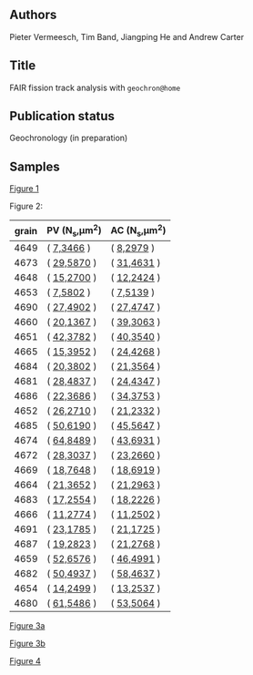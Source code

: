 ## Authors

Pieter Vermeesch, Tim Band, Jiangping He and Andrew Carter

## Title 

FAIR fission track analysis with `geochron@home`

## Publication status

Geochronology (in preparation)

## Samples

[Figure 1](https://isoplotr.es.ucl.ac.uk/geochron@home/ftc/public/56/7/)

Figure 2:

| grain | PV (N<sub>s</sub>,μm<sup>2</sup>) | AC (N<sub>s</sub>,μm<sup>2</sup>) |
|-------|-----------------------------------|-----------------------------------|
| 4649| ( [7,3466](https://isoplotr.es.ucl.ac.uk/geochron@home/ftc/result/15562) ) | ( [8,2979](https://isoplotr.es.ucl.ac.uk/geochron@home/ftc/result/15608) )|
| 4673| ( [29,5870](https://isoplotr.es.ucl.ac.uk/geochron@home/ftc/result/15563) ) | ( [31,4631](https://isoplotr.es.ucl.ac.uk/geochron@home/ftc/result/15609) )|
| 4648| ( [15,2700](https://isoplotr.es.ucl.ac.uk/geochron@home/ftc/result/15560) ) | ( [12,2424](https://isoplotr.es.ucl.ac.uk/geochron@home/ftc/result/15610) )|
| 4653| ( [7,5802](https://isoplotr.es.ucl.ac.uk/geochron@home/ftc/result/15555) ) | ( [7,5139](https://isoplotr.es.ucl.ac.uk/geochron@home/ftc/result/15611) )|
| 4690| ( [27,4902](https://isoplotr.es.ucl.ac.uk/geochron@home/ftc/result/15556) ) | ( [27,4747](https://isoplotr.es.ucl.ac.uk/geochron@home/ftc/result/15612) )|
| 4660| ( [20,1367](https://isoplotr.es.ucl.ac.uk/geochron@home/ftc/result/15561) ) | ( [39,3063](https://isoplotr.es.ucl.ac.uk/geochron@home/ftc/result/15613) )|
| 4651| ( [42,3782](https://isoplotr.es.ucl.ac.uk/geochron@home/ftc/result/15559) ) | ( [40,3540](https://isoplotr.es.ucl.ac.uk/geochron@home/ftc/result/15614) )|
| 4665| ( [15,3952](https://isoplotr.es.ucl.ac.uk/geochron@home/ftc/result/15564) ) | ( [24,4268](https://isoplotr.es.ucl.ac.uk/geochron@home/ftc/result/15615) )|
| 4684| ( [20,3802](https://isoplotr.es.ucl.ac.uk/geochron@home/ftc/result/15565) ) | ( [21,3564](https://isoplotr.es.ucl.ac.uk/geochron@home/ftc/result/15616) )|
| 4681| ( [28,4837](https://isoplotr.es.ucl.ac.uk/geochron@home/ftc/result/13505) ) | ( [24,4347](https://isoplotr.es.ucl.ac.uk/geochron@home/ftc/result/15617) )|
| 4686| ( [22,3686](https://isoplotr.es.ucl.ac.uk/geochron@home/ftc/result/15567) ) | ( [34,3753](https://isoplotr.es.ucl.ac.uk/geochron@home/ftc/result/15618) )|
| 4652| ( [26,2710](https://isoplotr.es.ucl.ac.uk/geochron@home/ftc/result/15633) ) | ( [21,2332](https://isoplotr.es.ucl.ac.uk/geochron@home/ftc/result/15619) )|
| 4685| ( [50,6190](https://isoplotr.es.ucl.ac.uk/geochron@home/ftc/result/15634) ) | ( [45,5647](https://isoplotr.es.ucl.ac.uk/geochron@home/ftc/result/15620) )|
| 4674| ( [64,8489](https://isoplotr.es.ucl.ac.uk/geochron@home/ftc/result/15650) ) | ( [43,6931](https://isoplotr.es.ucl.ac.uk/geochron@home/ftc/result/15621) )|
| 4672| ( [28,3037](https://isoplotr.es.ucl.ac.uk/geochron@home/ftc/result/15652) ) | ( [23,2660](https://isoplotr.es.ucl.ac.uk/geochron@home/ftc/result/15622) )|
| 4669| ( [18,7648](https://isoplotr.es.ucl.ac.uk/geochron@home/ftc/result/16372) ) | ( [18,6919](https://isoplotr.es.ucl.ac.uk/geochron@home/ftc/result/15623) )|
| 4664| ( [21,3652](https://isoplotr.es.ucl.ac.uk/geochron@home/ftc/result/13504) ) | ( [21,2963](https://isoplotr.es.ucl.ac.uk/geochron@home/ftc/result/15624) )|
| 4683| ( [17,2554](https://isoplotr.es.ucl.ac.uk/geochron@home/ftc/result/13521) ) | ( [18,2226](https://isoplotr.es.ucl.ac.uk/geochron@home/ftc/result/15625) )|
| 4666| ( [11,2774](https://isoplotr.es.ucl.ac.uk/geochron@home/ftc/result/16374) ) | ( [11,2502](https://isoplotr.es.ucl.ac.uk/geochron@home/ftc/result/15626) )|
| 4691| ( [23,1785](https://isoplotr.es.ucl.ac.uk/geochron@home/ftc/result/13580) ) | ( [21,1725](https://isoplotr.es.ucl.ac.uk/geochron@home/ftc/result/15627) )|
| 4687| ( [19,2823](https://isoplotr.es.ucl.ac.uk/geochron@home/ftc/result/16377) ) | ( [21,2768](https://isoplotr.es.ucl.ac.uk/geochron@home/ftc/result/15628) )|
| 4659| ( [52,6576](https://isoplotr.es.ucl.ac.uk/geochron@home/ftc/result/16378) ) | ( [46,4991](https://isoplotr.es.ucl.ac.uk/geochron@home/ftc/result/15629) )|
| 4682| ( [50,4937](https://isoplotr.es.ucl.ac.uk/geochron@home/ftc/result/16379) ) | ( [58,4637](https://isoplotr.es.ucl.ac.uk/geochron@home/ftc/result/15630) )|
| 4654| ( [14,2499](https://isoplotr.es.ucl.ac.uk/geochron@home/ftc/result/16380) ) | ( [13,2537](https://isoplotr.es.ucl.ac.uk/geochron@home/ftc/result/15631) )|
| 4680| ( [61,5486](https://isoplotr.es.ucl.ac.uk/geochron@home/ftc/result/16382) ) | ( [53,5064](https://isoplotr.es.ucl.ac.uk/geochron@home/ftc/result/15632) )|

[Figure 3a](https://isoplotr.es.ucl.ac.uk/geochron@home/ftc/result/16438)

[Figure 3b](https://isoplotr.es.ucl.ac.uk/geochron@home/ftc/result/16439)

[Figure 4](https://github.com/pvermees/supplements/)